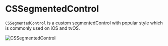 # CSSegmentedControl

`CSSegmentedControl` is a custom segmentedControl with popular style which is commonly used on iOS and tvOS.

![CSSegmentedControl](https://github.com/hcsaaron/CSSegmentedControl/blob/master/bb0006e5-8a11-4905-9475-5ed99c87d584.gif?raw=true)
